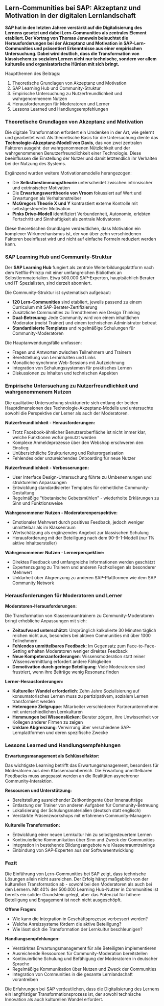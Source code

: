 ## Lern-Communities bei SAP: Akzeptanz und Motivation in der digitalen Lernlandschaft

**SAP hat in den letzten Jahren verstärkt auf die Digitalisierung des Lernens gesetzt und dabei Lern-Communities als zentrales Element etabliert. Der Vortrag von Thomas Jenewein beleuchtet die Herausforderungen bei der Akzeptanz und Motivation in SAP-Lern-Communities und präsentiert Erkenntnisse aus einer empirischen Untersuchung. Dabei wird deutlich, dass die Transformation von klassischem zu sozialem Lernen nicht nur technische, sondern vor allem kulturelle und organisatorische Hürden mit sich bringt.**

Hauptthemen des Beitrags:

1. Theoretische Grundlagen von Akzeptanz und Motivation
2. SAP Learning Hub und Community-Struktur
3. Empirische Untersuchung zu Nutzerfreundlichkeit und wahrgenommenem Nutzen
4. Herausforderungen für Moderatoren und Lerner
5. Lessons Learned und Handlungsempfehlungen

### Theoretische Grundlagen von Akzeptanz und Motivation

Die digitale Transformation erfordert ein Umdenken in der Art, wie gelernt und gearbeitet wird. Als theoretische Basis für die Untersuchung diente das **Technologie-Akzeptanz-Modell von Davis**, das von zwei zentralen Faktoren ausgeht: der wahrgenommenen Nützlichkeit und der wahrgenommenen Benutzerfreundlichkeit einer Technologie. Diese beeinflussen die Einstellung der Nutzer und damit letztendlich ihr Verhalten bei der Nutzung des Systems.

Ergänzend wurden weitere Motivationsmodelle herangezogen:

- Die **Selbstbestimmungstheorie** unterscheidet zwischen intrinsischer und extrinsischer Motivation
- Die **Erwartungswerttheorie von Vroom** fokussiert auf Wert und Erwartungen als Verhaltenstreiber
- **McGregors Theorie X und Y** kontrastiert externe Kontrolle mit selbstgesteuerter Motivation
- **Pinks Drive-Modell** identifiziert Verbundenheit, Autonomie, erlebten Fortschritt und Sinnhaftigkeit als zentrale Motivatoren

Diese theoretischen Grundlagen verdeutlichen, dass Motivation ein komplexer Wirkmechanismus ist, der von über zehn verschiedenen Faktoren beeinflusst wird und nicht auf einfache Formeln reduziert werden kann.

### SAP Learning Hub und Community-Struktur

Der **SAP Learning Hub** fungiert als zentrale Weiterbildungsplattform nach dem Netflix-Prinzip mit einer umfangreichen Bibliothek an Selbstlernmaterialien. Etwa 500.000 SAP-Experten, hauptsächlich Berater und IT-Spezialisten, sind derzeit abonniert. 

Die Community-Struktur ist systematisch aufgebaut:

- **120 Lern-Communities** sind etabliert, jeweils passend zu einem Curriculum mit SAP-Berater-Zertifizierung
- Zusätzliche Communities zu Trendthemen wie Design Thinking
- **Dual-Betreuung**: Jede Community wird von einem inhaltlichen Moderator (meist Trainer) und einem technischen Administrator betreut
- **Standardisierte Templates** und regelmäßige Schulungen für Community-Moderatoren

Die Hauptanwendungsfälle umfassen:

- Fragen und Antworten zwischen Teilnehmern und Trainern
- Bereitstellung von Lerninhalten und Links
- Monatliche synchrone Web-Sessions mit Aufzeichnung
- Integration von Schulungssystemen für praktisches Lernen
- Diskussionen zu Inhalten und technischen Aspekten

### Empirische Untersuchung zu Nutzerfreundlichkeit und wahrgenommenem Nutzen

Die qualitative Untersuchung strukturierte sich entlang der beiden Hauptdimensionen des Technologie-Akzeptanz-Modells und untersuchte sowohl die Perspektive der Lerner als auch der Moderatoren.

**Nutzerfreundlichkeit - Herausforderungen:**

- Trotz Facebook-ähnlicher Benutzeroberfläche ist nicht immer klar, welche Funktionen wofür genutzt werden
- Komplexe Anmeldeprozesse über den Webshop erschweren den Einstieg
- Unübersichtliche Strukturierung und Reiterorganisation
- Fehlendes oder unzureichendes Onboarding für neue Nutzer

**Nutzerfreundlichkeit - Verbesserungen:**

- User Interface Design-Untersuchung führte zu Umbenennungen und strukturellen Anpassungen
- Entwicklung standardisierter Templates für einheitliche Community-Gestaltung
- Regelmäßige "tibetanische Gebetsmühlen" - wiederholte Erklärungen zu Sinn und Funktionsweise

**Wahrgenommener Nutzen - Moderatorenperspektive:**

- Emotionaler Mehrwert durch positives Feedback, jedoch weniger unmittelbar als im Klassenraum
- Wertschätzung als ergänzendes Angebot zur klassischen Schulung
- Herausforderung mit der Beteiligung nach dem 90-9-1-Modell (nur 1% aktive Inhaltsersteller)

**Wahrgenommener Nutzen - Lernerperspektive:**

- Direktes Feedback und umfangreiche Informationen werden geschätzt
- Expertenzugang zu Trainern und anderen Fachkollegen als besonderer Mehrwert
- Unklarheit über Abgrenzung zu anderen SAP-Plattformen wie dem SAP Community Network

### Herausforderungen für Moderatoren und Lerner

**Moderatoren-Herausforderungen:**

Die Transformation von Klassenraumtrainern zu Community-Moderatoren bringt erhebliche Anpassungen mit sich:
- **Zeitaufwand unterschätzt**: Ursprünglich kalkulierte 30 Minuten täglich reichen nicht aus, besonders bei aktiven Communities mit über 1000 Teilnehmern
- **Fehlendes unmittelbares Feedback**: Im Gegensatz zum Face-to-Face-Setting erhalten Moderatoren weniger direktes Feedback
- **Neue Kompetenzanforderungen**: Wissensmoderation statt reiner Wissensvermittlung erfordert andere Fähigkeiten
- **Demotivation durch geringe Beteiligung**: Viele Moderatoren sind frustriert, wenn ihre Beiträge wenig Resonanz finden

**Lerner-Herausforderungen:**

- **Kultureller Wandel erforderlich**: Zehn Jahre Sozialisierung auf konsumatorisches Lernen muss zu partizipativem, sozialem Lernen transformiert werden
- **Heterogene Zielgruppe**: Mitarbeiter verschiedener Partnerunternehmen mit unterschiedlichen Lernkulturen
- **Hemmungen bei Wissenslücken**: Berater zögern, ihre Unwissenheit vor Kollegen anderer Firmen zu zeigen
- **Unklare Abgrenzung**: Verwirrung über verschiedene SAP-Lernplattformen und deren spezifische Zwecke

### Lessons Learned und Handlungsempfehlungen

**Erwartungsmanagement als Schlüsselfaktor:**

Das wichtigste Learning betrifft das Erwartungsmanagement, besonders für Moderatoren aus dem Klassenraumbereich. Die Erwartung unmittelbaren Feedbacks muss angepasst werden an die Realitäten asynchroner Community-Interaktion.

**Ressourcen und Unterstützung:**

- Bereitstellung ausreichender Zeitkontingente über Innenaufträge
- Entlastung der Trainer von anderen Aufgaben für Community-Betreuung
- Lokalisierung der Schulungsmaterialien (deutsch statt englisch)
- Verstärkte Präsenzworkshops mit erfahrenen Community-Managern

**Kulturelle Transformation:**

- Entwicklung einer neuen Lernkultur hin zu selbstgesteuertem Lernen
- Kontinuierliche Kommunikation über Sinn und Zweck der Communities
- Integration in bestehende Bildungsangebote wie Klassenraumtrainings
- Einbindung von SAP-Experten aus der Softwareentwicklung

### Fazit

Die Einführung von Lern-Communities bei SAP zeigt, dass technische Lösungen allein nicht ausreichen. Der Erfolg hängt maßgeblich von der kulturellen Transformation ab - sowohl bei den Moderatoren als auch bei den Lernern. Mit 40% der 500.000 Learning Hub-Nutzer in Communities ist bereits ein solider Grundstein gelegt, aber das Potenzial für höhere Beteiligung und Engagement ist noch nicht ausgeschöpft.

**Offene Fragen:**

- Wie kann die Integration in Geschäftsprozesse verbessert werden?
- Welche Anreizsysteme fördern die aktive Beteiligung?
- Wie lässt sich die Transformation der Lernkultur beschleunigen?

**Handlungsempfehlungen:**

- Verstärktes Erwartungsmanagement für alle Beteiligten implementieren
- Ausreichende Ressourcen für Community-Moderation bereitstellen
- Kontinuierliche Schulung und Befähigung der Moderatoren in deutscher Sprache
- Regelmäßige Kommunikation über Nutzen und Zweck der Communities
- Integration von Communities in die gesamte Lernlandschaft vorantreiben

Die Erfahrungen bei SAP verdeutlichen, dass die Digitalisierung des Lernens ein langfristiger Transformationsprozess ist, der sowohl technische Innovation als auch kulturellen Wandel erfordert.
